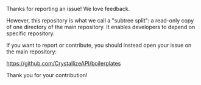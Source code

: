 Thanks for reporting an issue! We love feedback.

However, this repository is what we call a "subtree split": a read-only copy of one directory of the main repository. It enables developers to depend on specific repository.

If you want to report or contribute, you should instead open your issue on the main repository:

https://github.com/CrystallizeAPI/boilerplates

Thank you for your contribution!
